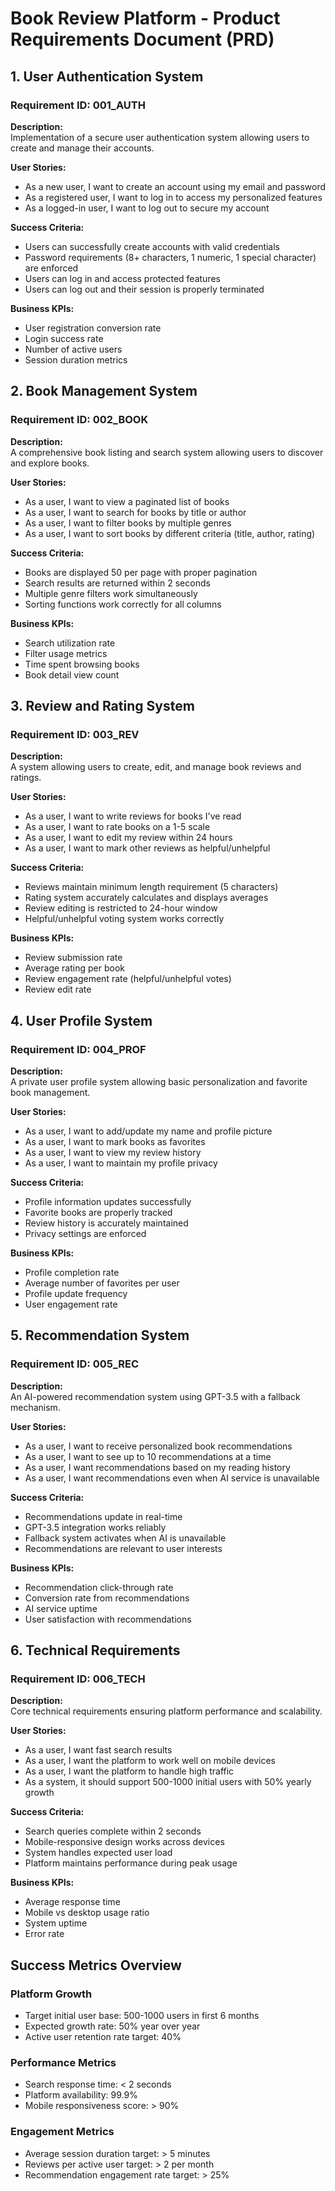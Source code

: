 # Book Review Platform - Product Requirements Document (PRD)

## 1. User Authentication System

### Requirement ID: 001_AUTH
**Description:**  
Implementation of a secure user authentication system allowing users to create and manage their accounts.

**User Stories:**
- As a new user, I want to create an account using my email and password
- As a registered user, I want to log in to access my personalized features
- As a logged-in user, I want to log out to secure my account

**Success Criteria:**
- Users can successfully create accounts with valid credentials
- Password requirements (8+ characters, 1 numeric, 1 special character) are enforced
- Users can log in and access protected features
- Users can log out and their session is properly terminated

**Business KPIs:**
- User registration conversion rate
- Login success rate
- Number of active users
- Session duration metrics

## 2. Book Management System

### Requirement ID: 002_BOOK
**Description:**  
A comprehensive book listing and search system allowing users to discover and explore books.

**User Stories:**
- As a user, I want to view a paginated list of books
- As a user, I want to search for books by title or author
- As a user, I want to filter books by multiple genres
- As a user, I want to sort books by different criteria (title, author, rating)

**Success Criteria:**
- Books are displayed 50 per page with proper pagination
- Search results are returned within 2 seconds
- Multiple genre filters work simultaneously
- Sorting functions work correctly for all columns

**Business KPIs:**
- Search utilization rate
- Filter usage metrics
- Time spent browsing books
- Book detail view count

## 3. Review and Rating System

### Requirement ID: 003_REV
**Description:**  
A system allowing users to create, edit, and manage book reviews and ratings.

**User Stories:**
- As a user, I want to write reviews for books I've read
- As a user, I want to rate books on a 1-5 scale
- As a user, I want to edit my review within 24 hours
- As a user, I want to mark other reviews as helpful/unhelpful

**Success Criteria:**
- Reviews maintain minimum length requirement (5 characters)
- Rating system accurately calculates and displays averages
- Review editing is restricted to 24-hour window
- Helpful/unhelpful voting system works correctly

**Business KPIs:**
- Review submission rate
- Average rating per book
- Review engagement rate (helpful/unhelpful votes)
- Review edit rate

## 4. User Profile System

### Requirement ID: 004_PROF
**Description:**  
A private user profile system allowing basic personalization and favorite book management.

**User Stories:**
- As a user, I want to add/update my name and profile picture
- As a user, I want to mark books as favorites
- As a user, I want to view my review history
- As a user, I want to maintain my profile privacy

**Success Criteria:**
- Profile information updates successfully
- Favorite books are properly tracked
- Review history is accurately maintained
- Privacy settings are enforced

**Business KPIs:**
- Profile completion rate
- Average number of favorites per user
- Profile update frequency
- User engagement rate

## 5. Recommendation System

### Requirement ID: 005_REC
**Description:**  
An AI-powered recommendation system using GPT-3.5 with a fallback mechanism.

**User Stories:**
- As a user, I want to receive personalized book recommendations
- As a user, I want to see up to 10 recommendations at a time
- As a user, I want recommendations based on my reading history
- As a user, I want recommendations even when AI service is unavailable

**Success Criteria:**
- Recommendations update in real-time
- GPT-3.5 integration works reliably
- Fallback system activates when AI is unavailable
- Recommendations are relevant to user interests

**Business KPIs:**
- Recommendation click-through rate
- Conversion rate from recommendations
- AI service uptime
- User satisfaction with recommendations

## 6. Technical Requirements

### Requirement ID: 006_TECH
**Description:**  
Core technical requirements ensuring platform performance and scalability.

**User Stories:**
- As a user, I want fast search results
- As a user, I want the platform to work well on mobile devices
- As a user, I want the platform to handle high traffic
- As a system, it should support 500-1000 initial users with 50% yearly growth

**Success Criteria:**
- Search queries complete within 2 seconds
- Mobile-responsive design works across devices
- System handles expected user load
- Platform maintains performance during peak usage

**Business KPIs:**
- Average response time
- Mobile vs desktop usage ratio
- System uptime
- Error rate

## Success Metrics Overview

### Platform Growth
- Target initial user base: 500-1000 users in first 6 months
- Expected growth rate: 50% year over year
- Active user retention rate target: 40%

### Performance Metrics
- Search response time: < 2 seconds
- Platform availability: 99.9%
- Mobile responsiveness score: > 90%

### Engagement Metrics
- Average session duration target: > 5 minutes
- Reviews per active user target: > 2 per month
- Recommendation engagement rate target: > 25%
